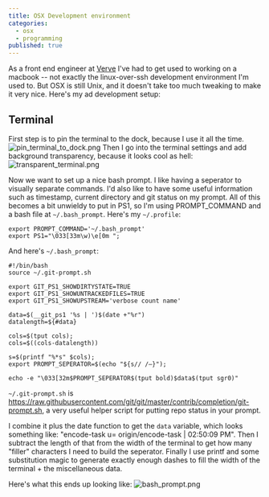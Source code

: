 ```yaml
---
title: OSX Development environment
categories: 
  - osx
  - programming
published: true
---
```

As a front end engineer at [Verve](https://vervemobile.com) I've had to get used to working on a macbook -- not exactly the linux-over-ssh development environment I'm used to. But OSX is still Unix, and it doesn't take too much tweaking to make it very nice. Here's my ad development setup:
## Terminal
First step is to pin the terminal to the dock, because I use it all the time.
![pin_terminal_to_dock.png]({{site.baseurl}}/assets/pin_terminal_to_dock.png)
Then I go into the terminal settings and add background transparency, because it looks cool as hell:
![transparent_terminal.png]({{site.baseurl}}/assets/transparent_terminal.png)

Now we want to set up a nice bash prompt. I like having a seperator to visually separate commands. I'd also like to have some useful information such as timestamp, current directory and git status on my prompt. All of this becomes a bit unwieldy to put in PS1, so I'm using PROMPT_COMMAND and a bash file at `~/.bash_prompt`. 
Here's my `~/.profile`:
```
export PROMPT_COMMAND='~/.bash_prompt'
export PS1="\033[33m\w)\e[0m ";
```
And here's `~/.bash_prompt`:
```
#!/bin/bash
source ~/.git-prompt.sh

export GIT_PS1_SHOWDIRTYSTATE=TRUE
export GIT_PS1_SHOWUNTRACKEDFILES=TRUE
export GIT_PS1_SHOWUPSTREAM='verbose count name'

data=$(__git_ps1 '%s | ')$(date +"%r")
datalength=${#data}

cols=$(tput cols);
cols=$((cols-datalength))

s=$(printf "%*s" $cols);
export PROMPT_SEPERATOR=$(echo "${s// /―}");

echo -e "\033[32m$PROMPT_SEPERATOR$(tput bold)$data$(tput sgr0)"
```
`~/.git-prompt.sh` is https://raw.githubusercontent.com/git/git/master/contrib/completion/git-prompt.sh, a very useful helper script for putting repo status in your prompt.

I combine it plus the date function to get the `data` variable, which looks something like: "encode-task u= origin/encode-task | 02:50:09 PM". Then I subtract the length of that from the width of the terminal to get how many "filler" characters I need to build the seperator. Finally I use printf and some substitution magic to generate exactly enough dashes to fill the width of the terminal + the miscellaneous data.

Here's what this ends up looking like:
![bash_prompt.png]({{site.baseurl}}/assets/bash_prompt.png)
